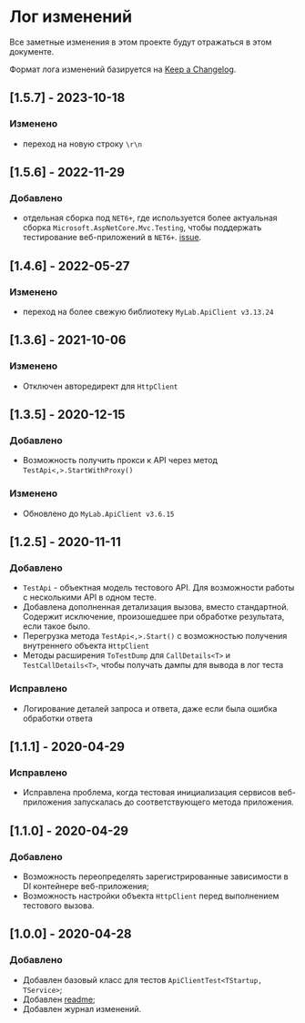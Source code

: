 # Лог изменений

Все заметные изменения в этом проекте будут отражаться в этом документе.

Формат лога изменений базируется на [Keep a Changelog](https://keepachangelog.com/en/1.0.0/).

## [1.5.7] - 2023-10-18

### Изменено

* переход на новую строку `\r\n` 

## [1.5.6] - 2022-11-29

### Добавлено

* отдельная сборка под `NET6+`, где используется более актуальная сборка  `Microsoft.AspNetCore.Mvc.Testing`, чтобы поддержать тестирование веб-приложений в `NET6+`. [issue](https://stackoverflow.com/questions/61159115/asp-net-core-testing-no-method-public-static-ihostbuilder-createhostbuilders).

## [1.4.6] - 2022-05-27

### Изменено

* переход на более свежую библиотеку `MyLab.ApiClient v3.13.24`

## [1.3.6] - 2021-10-06

### Изменено

* Отключен авторедирект для `HttpClient`

## [1.3.5] - 2020-12-15

### Добавлено

* Возможность получить прокси к API через метод `TestApi<,>.StartWithProxy()`

### Изменено

* Обновлено до `MyLab.ApiClient v3.6.15`

## [1.2.5] - 2020-11-11

### Добавлено

* `TestApi` - объектная модель тестового API. Для возможности работы с несколькими API в одном тесте.
* Добавлена дополненная детализация вызова, вместо стандартной. Содержит исключение, произошедшее при обработке результата, если такое было. 
* Перегрузка метода `TestApi<,>.Start()` с возможностью получения внутреннего объекта `HttpClient`
* Методы расширения `ToTestDump` для `CallDetails<T>` и `TestCallDetails<T>`, чтобы получать дампы для вывода в лог теста

### Исправлено

* Логирование деталей запроса и ответа, даже если была ошибка обработки ответа 

## [1.1.1] - 2020-04-29

### Исправлено

* Исправлена проблема, когда тестовая инициализация сервисов веб-приложения запускалась до соответствующего метода приложения.

## [1.1.0] - 2020-04-29

### Добавлено

* Возможность переопределять зарегистрированные зависимости в DI контейнере веб-приложения;
* Возможность настройки объекта `HttpClient` перед выполнением тестового вызова.

## [1.0.0] - 2020-04-28

### Добавлено

* Добавлен базовый класс для тестов `ApiClientTest<TStartup, TService>`;
* Добавлен [readme](./readme.md);
* Добавлен журнал изменений.
